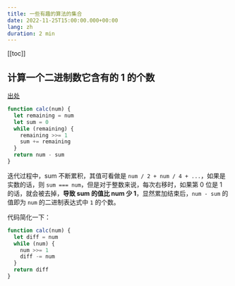 ```yaml
---
title: 一些有趣的算法的集合
date: 2022-11-25T15:00:00.000+00:00
lang: zh
duration: 2 min
---
```


[[toc]]

## 计算一个二进制数它含有的 1 的个数

[出处](http://www.robalni.org/posts/20220428-counting-set-bits-in-an-interesting-way.txt)

```js
function calc(num) {
  let remaining = num
  let sum = 0
  while (remaining) {
    remaining >>= 1
    sum += remaining
  }
  return num - sum
}
```

迭代过程中，sum 不断累积，其值可看做是 `num / 2 + num / 4 + ...`，如果是实数的话，则 `sum === num`，但是对于整数来说，每次右移时，如果第 0 位是 1 的话，就会被去掉，**导致 sum 的值比 num 少 1**，显然累加结束后，`num - sum` 的值即为 `num` 的二进制表达式中 `1` 的个数。

代码简化一下：

```js
function calc(num) {
  let diff = num
  while (num) {
    num >>= 1
    diff -= num
  }
  return diff
}
```